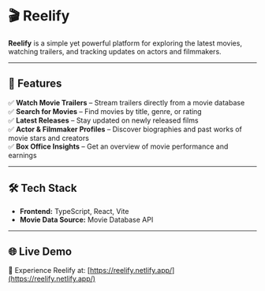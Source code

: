 # 🎬 Reelify

**Reelify** is a simple yet powerful platform for exploring the latest movies, watching trailers, and tracking updates on actors and filmmakers.

---

## 🚀 Features

✅ **Watch Movie Trailers** – Stream trailers directly from a movie database  
✅ **Search for Movies** – Find movies by title, genre, or rating  
✅ **Latest Releases** – Stay updated on newly released films  
✅ **Actor & Filmmaker Profiles** – Discover biographies and past works of movie stars and creators  
✅ **Box Office Insights** – Get an overview of movie performance and earnings  

---

## 🛠 Tech Stack

- **Frontend:** TypeScript, React, Vite  
- **Movie Data Source:** Movie Database API  

---

## 🌐 Live Demo

🔗 Experience Reelify at: [https://reelify.netlify.app/](https://reelify.netlify.app/)
